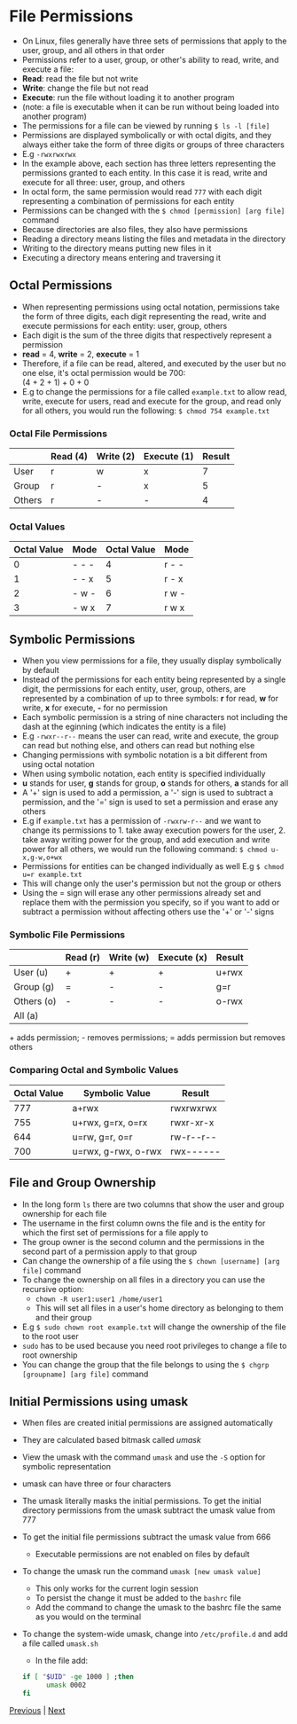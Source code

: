 # File Permissions

* On Linux, files generally have three sets of permissions that apply to the user, group, and all others in that order
* Permissions refer to a user, group, or other's ability to read, write, and execute a file:
* **Read**: read the file but not write
* **Write**: change the file but not read
* **Execute**: run the file without loading it to another program
* (note: a file is executable when it can be run without being loaded into another program)
* The permissions for a file can be viewed by running `$ ls -l [file]`
* Permissions are displayed symbolically or with octal digits, and they always either take the form of three digits or groups of three characters
* E.g `-rwxrwxrwx`
* In the example above, each section has three letters representing the permissions granted to each entity. In this case it is read, write and execute for all three: user, group, and others
* In octal form, the same permission would read `777` with each digit representing a combination of permissions for each entity
* Permissions can be changed with the `$ chmod [permission] [arg file]` command
* Because directories are also files, they also have permissions
* Reading a directory means listing the files and metadata in the directory 
* Writing to the directory means putting new files in it 
* Executing a directory means entering and traversing it

## Octal Permissions

* When representing permissions using octal notation, permissions take the form of three digits, each digit representing the read, write and execute permissions for each entity: user, group, others
* Each digit is the sum of the three digits that respectively represent a permission
* **read** = 4, **write** = 2, **execute** = 1
* Therefore, if a file can be read, altered, and executed by the user but no one else, it's octal permission would be 700: \
(4 + 2 + 1) + 0 + 0
* E.g to change the permissions for a file called `example.txt` to allow read, write, execute for users, read and execute for the group, and read only for all others, you would run the following:
`$ chmod 754 example.txt`


### Octal File Permissions
|    | Read (4) | Write (2) | Execute (1) | Result |
| -- | -- | ----- | ------- |  ------  |
| User | r | w | x |  7  |
| Group | r | - | x | 5 |
| Others | r | - | - | 4 |

### Octal Values
| Octal Value | Mode | Octal Value | Mode |
| ----------- | ---- | ----------- | ---- |
| 0 | - - - | 4 | r - - |
| 1 | - - x | 5 | r - x |
| 2 | - w - | 6 | r w - |
| 3 | - w x | 7 | r w x |

## Symbolic Permissions

* When you view permissions for a file, they usually display symbolically by default
* Instead of the permissions for each entity being represented by a single digit, the permissions for each entity, user, group, others, are represented by a combination of up to three symbols: **r** for read, **w** for write, **x** for execute, **-** for no permission
* Each symbolic permission is a string of nine characters not including the dash at the eginning (which indicates the entity is a file)
* E.g `-rwxr--r--` means the user can read, write and execute, the group can read but nothing else, and others can read but nothing else
* Changing permissions with symbolic notation is a bit different from using octal notation
* When using symbolic notation, each entity is specified individually
* **u** stands for user, **g** stands for group, **o** stands for others, **a** stands for all
* A '+' sign is used to add a permission, a '-' sign is used to subtract a permission, and the '=' sign is used to set a permission and erase any others
* E.g if `example.txt` has a permission of `-rwxrw-r--` and we want to change its permissions to 1. take away execution powers for the user, 2. take away writing power for the group, and add execution and write power for all others, we would run the following command:
`$ chmod u-x,g-w,o+wx`
* Permissions for entities can be changed individually as well E.g `$ chmod u=r example.txt`
* This will change only the user's permission but not the group or others
* Using the = sign will erase any other permissions already set and replace them with the permission you specify, so if you want to add or subtract a permission without affecting others use the '+' or '-' signs


### Symbolic File Permissions
|    | Read (r) | Write (w) | Execute (x) | Result |
| -- | -- | ----- | ------- |  ------  |
| User (u) | + | + | + |  u+rwx  |
| Group (g) | = | - | - | g=r |
| Others (o) | - | - | - | o-rwx |
| All (a) |  |  |  |  |

\+ adds permission; - removes permissions;
= adds permission but removes others


### Comparing Octal and Symbolic Values
| Octal Value | Symbolic Value | Result |
|-------------|----------------|--------|
| 777 | a+rwx | rwxrwxrwx |
| 755 | u+rwx, g=rx, o=rx | rwxr-xr-x |
| 644 | u=rw, g=r, o=r | rw-r--r-- |
| 700 | u=rwx, g-rwx, o-rwx | rwx------ |

## File and Group Ownership

* In the long form `ls` there are two columns that show the user and group ownership for each file
* The username in the first column owns the file and is the entity for which the first set of permissions for a file apply to
* The group owner is the second column and the permissions in the second part of a permission apply to that group
* Can change the ownership of a file using the `$ chown [username] [arg file]` command
* To change the ownership on all files in a directory you can use the recursive option: 
  * `chown -R user1:user1 /home/user1` 
  * This will set all files in a user's home directory as belonging to them and their group
* E.g `$ sudo chown root example.txt` will change the ownership of the file to the root user
* `sudo` has to be used because you need root privileges to change a file to root ownership
* You can change the group that the file belongs to using the `$ chgrp [groupname] [arg file]` command

## Initial Permissions using umask
- When files are created initial permissions are assigned automatically
- They are calculated based bitmask called *umask* 
- View the umask with the command `umask` and use the `-S` option for symbolic representation
- umask can have three or four characters 
- The umask literally masks the initial permissions. To get the initial directory permissions from the umask subtract the umask value from 777 
- To get the initial file permissions subtract the umask value from 666
  - Executable permissions are not enabled on files by default
- To change the umask run the command `umask [new umask value]`
  - This only works for the current login session
  - To persist the change it must be added to the `bashrc` file
  - Add the command to change the umask to the bashrc file the same as you would on the terminal
- To change the system-wide umask, change into `/etc/profile.d` and add a file called `umask.sh` 
  - In the file add: 

  ```bash 
  if [ "$UID" -ge 1000 ] ;then 
        umask 0002 
  fi
  ```

[Previous](sudo_user_roles.md) | [Next](linux_file_system.md)
